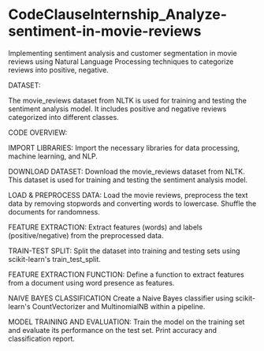# CodeClauseInternship_Analyze-sentiment-in-movie-reviews
Implementing sentiment analysis and customer segmentation in movie reviews using Natural Language Processing techniques to categorize reviews into positive, negative.

DATASET:

The movie_reviews dataset from NLTK is used for training and testing the sentiment analysis model. It includes positive and negative reviews categorized into different classes.

CODE OVERVIEW:

IMPORT LIBRARIES: Import the necessary libraries for data processing, machine learning, and NLP.

DOWNLOAD DATASET: Download the movie_reviews dataset from NLTK. This dataset is used for training and testing the sentiment analysis model.

LOAD & PREPROCESS DATA: Load the movie reviews, preprocess the text data by removing stopwords and converting words to lowercase. Shuffle the documents for randomness.

FEATURE EXTRACTION: Extract features (words) and labels (positive/negative) from the preprocessed data.

TRAIN-TEST SPLIT: Split the dataset into training and testing sets using scikit-learn's train_test_split.

FEATURE EXTRACTION FUNCTION: Define a function to extract features from a document using word presence as features.

NAIVE BAYES CLASSIFICATION Create a Naive Bayes classifier using scikit-learn's CountVectorizer and MultinomialNB within a pipeline.

MODEL TRAINING AND EVALUATION: Train the model on the training set and evaluate its performance on the test set. Print accuracy and classification report.
